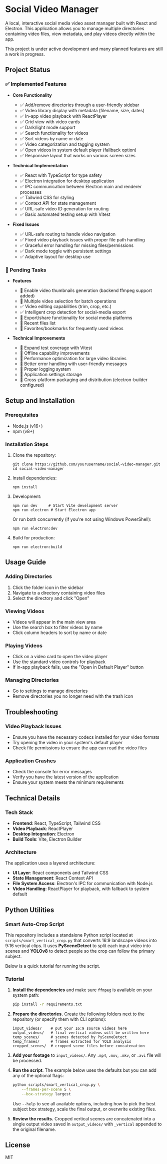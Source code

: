 # Social Video Manager

A local, interactive social media video asset manager built with React and Electron. This application allows you to manage multiple directories containing video files, view metadata, and play videos directly within the app.

This project is under active development and many planned features are still a work in progress.

## Project Status

### ✅ Implemented Features

- **Core Functionality**
  - ✅ Add/remove directories through a user-friendly sidebar
  - ✅ Video library display with metadata (filename, size, dates)
  - ✅ In-app video playback with ReactPlayer
  - ✅ Grid view with video cards
  - ✅ Dark/light mode support
  - ✅ Search functionality for videos
  - ✅ Sort videos by name or date
  - ✅ Video categorization and tagging system
  - ✅ Open videos in system default player (fallback option)
  - ✅ Responsive layout that works on various screen sizes

- **Technical Implementation**
  - ✅ React with TypeScript for type safety
  - ✅ Electron integration for desktop application
  - ✅ IPC communication between Electron main and renderer processes
  - ✅ Tailwind CSS for styling
  - ✅ Context API for state management
  - ✅ URL-safe video ID generation for routing
  - ✅ Basic automated testing setup with Vitest

- **Fixed Issues**
  - ✅ URL-safe routing to handle video navigation
  - ✅ Fixed video playback issues with proper file path handling
  - ✅ Graceful error handling for missing files/permissions
  - ✅ Dark mode toggle with persistent settings
  - ✅ Adaptive layout for desktop use

### 🚧 Pending Tasks

- **Features**
  - 🚧 Enable video thumbnails generation (backend ffmpeg support added)
  - 🚧 Multiple video selection for batch operations
  - ✅ Video editing capabilities (trim, crop, etc.)
  - ✅ Intelligent crop detection for social-media export
  - 🚧 Export/share functionality for social media platforms
  - 🚧 Recent files list
  - 🚧 Favorites/bookmarks for frequently used videos

- **Technical Improvements**
  - 🚧 Expand test coverage with Vitest
  - 🚧 Offline capability improvements
  - 🚧 Performance optimization for large video libraries
  - 🚧 Better error handling with user-friendly messages
  - 🚧 Proper logging system
  - 🚧 Application settings storage
  - 🚧 Cross-platform packaging and distribution (electron-builder configured)

## Setup and Installation

### Prerequisites
- Node.js (v16+)
- npm (v8+)

### Installation Steps

1. Clone the repository:
   ```
   git clone https://github.com/yourusername/social-video-manager.git
   cd social-video-manager
   ```

2. Install dependencies:
   ```
   npm install
   ```

3. Development:
   ```
   npm run dev     # Start Vite development server
   npm run electron # Start Electron app
   ```

   Or run both concurrently (if you're not using Windows PowerShell):
   ```
   npm run electron:dev
   ```

4. Build for production:
   ```
   npm run electron:build
   ```

## Usage Guide

### Adding Directories
1. Click the folder icon in the sidebar
2. Navigate to a directory containing video files
3. Select the directory and click "Open"

### Viewing Videos
- Videos will appear in the main view area
- Use the search box to filter videos by name
- Click column headers to sort by name or date

### Playing Videos
- Click on a video card to open the video player
- Use the standard video controls for playback
- If in-app playback fails, use the "Open in Default Player" button

### Managing Directories
- Go to settings to manage directories
- Remove directories you no longer need with the trash icon

## Troubleshooting

### Video Playback Issues
- Ensure you have the necessary codecs installed for your video formats
- Try opening the video in your system's default player
- Check file permissions to ensure the app can read the video files

### Application Crashes
- Check the console for error messages
- Verify you have the latest version of the application
- Ensure your system meets the minimum requirements

## Technical Details

### Tech Stack
- **Frontend**: React, TypeScript, Tailwind CSS
- **Video Playback**: ReactPlayer
- **Desktop Integration**: Electron
- **Build Tools**: Vite, Electron Builder

### Architecture
The application uses a layered architecture:
- **UI Layer**: React components and Tailwind CSS
- **State Management**: React Context API
- **File System Access**: Electron's IPC for communication with Node.js
- **Video Handling**: ReactPlayer for playback, with fallback to system default

## Python Utilities

### Smart Auto-Crop Script

This repository includes a standalone Python script located at
`scripts/smart_vertical_crop.py` that converts 16:9 landscape videos into
9:16 vertical clips. It uses **PySceneDetect** to split each input video into
scenes and **YOLOv8** to detect people so the crop can follow the primary
subject.

Below is a quick tutorial for running the script.

### Tutorial

1. **Install the dependencies** and make sure `ffmpeg` is available on your
   system path:

   ```bash
   pip install -r requirements.txt
   ```

2. **Prepare the directories.** Create the following folders next to the
   repository (or specify them with CLI options):

   ```text
   input_videos/    # put your 16:9 source videos here
   output_videos/   # final vertical videos will be written here
   temp_scenes/     # scenes detected by PySceneDetect
   temp_frames/     # frames extracted for YOLO analysis
   cropped_scenes/  # cropped scene files before concatenation
   ```

3. **Add your footage** to `input_videos/`. Any `.mp4`, `.mov`, `.mkv`, or `.avi`
   file will be processed.

4. **Run the script**. The example below uses the defaults but you can add any
   of the optional flags:

   ```bash
   python scripts/smart_vertical_crop.py \
       --frames-per-scene 5 \
       --box-strategy largest
   ```

   Use `--help` to see all available options, including how to pick the best
   subject box strategy, scale the final output, or overwrite existing files.

5. **Review the results.** Cropped vertical scenes are concatenated into a
   single output video saved in `output_videos/` with `_vertical` appended to the
   original filename.

## License
MIT
